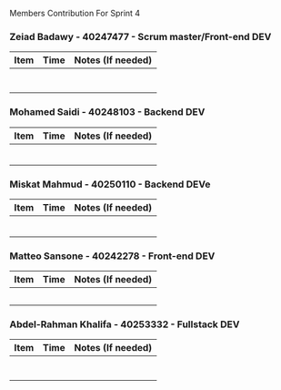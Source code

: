 Members Contribution For Sprint 4

### Zeiad Badawy - 40247477 - Scrum master/Front-end DEV
| Item                        | Time      | Notes (If needed)                                               |
|-----------------------------|-----------|-----------------------------------------------------------------|
|                           |           |                                                                 |
|                           |           |                                                                 |
|                            |           |                                                                 |
|                           |           |                                                                 |
|                            |           |                                                                 |
|                 |           |                                                                 |
|                 |           |                                                                 |


### Mohamed Saidi - 40248103 - Backend DEV
| Item                        | Time      | Notes (If needed)                                               |
|-----------------------------|-----------|-----------------------------------------------------------------|
|                            |            |                                                                 |
|                              |            |                                                               |
|                           |           |                                                                | 
|                             |           |                                                                 |
|  |         |                                                                 |
|                            |           |                                                               |




### Miskat Mahmud - 40250110 - Backend DEVe
| Item                        | Time      | Notes (If needed)                                               |
|-----------------------------|-----------|-----------------------------------------------------------------|
|                            |            |                    |
|                            |          |                                                                 |
|                   |            |                    |
|                       |            |               |
|                   |            |             |
|                   |            |           |



### Matteo Sansone - 40242278 - Front-end DEV
| Item                        | Time      | Notes (If needed)                                               |
|-----------------------------|-----------|-----------------------------------------------------------------|
|     |         |                                                                 |
|       |     |                                                                 |
| |         |                                                                 |
|    |         |                                                                 |
|     |          |                                                                 |



### Abdel-Rahman Khalifa - 40253332 - Fullstack DEV
| Item                        | Time      | Notes (If needed)                                               |
|-----------------------------|-----------|-----------------------------------------------------------------|
||  |                                                                                                       |
| |    |    |
|  |  |  |
|  | |  |
|  |  | |
|  |  |  |
||  |  |
